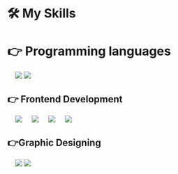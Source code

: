 
# 🛠️ My Skills

# 👉 Programming languages

<p align="left"> 
  &emsp;
  <img src="https://img.icons8.com/?size=60&id=40669&format=png&color=000000">
  <img src="https://img.icons8.com/?size=60&id=108784&format=png&color=000000">
</p>

## 👉 Frontend Development
<p align="left"> 
  &emsp; 
  <img src="https://img.icons8.com/?size=60&id=YWDsCjL0c2qv&format=png&color=000000">
  &emsp;
   <img src="https://img.icons8.com/?size=60&id=AY9OsTxmB7MH&format=png&color=000000"> 
   &emsp;
  <img src="https://img.icons8.com/?size=60&id=EzPCiQUqWWEa&format=png&color=000000">
  &emsp;
  <img src="https://img.icons8.com/?size=60&id=4PiNHtUJVbLs&format=png&color=000000">
</p>


## 👉Graphic Designing
<p align="left">
  &emsp;
<img src="https://img.icons8.com/?size=60&id=zfHRZ6i1Wg0U&format=png&color=000000">
  <img src="https://img.icons8.com/?size=60&id=iWw83PVcBpLw&format=png&color=000000">
 </p>

